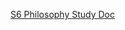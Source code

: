 [S6 Philosophy Study Doc](https://docs.google.com/document/d/1S7oZVrF8RSp2Y0z0yqSz8XQW2_odlKRMi0ib2uIHdJw/edit?usp=sharing)